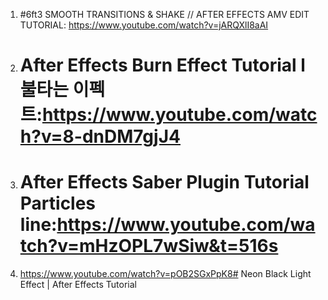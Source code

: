 1. #6ft3 SMOOTH TRANSITIONS & SHAKE // AFTER EFFECTS AMV EDIT TUTORIAL: https://www.youtube.com/watch?v=jARQXlI8aAI
2. # After Effects Burn Effect Tutorial l 불타는 이펙트:https://www.youtube.com/watch?v=8-dnDM7gjJ4
3. # After Effects Saber Plugin Tutorial Particles line:https://www.youtube.com/watch?v=mHzOPL7wSiw&t=516s
4. https://www.youtube.com/watch?v=pOB2SGxPpK8# Neon Black Light Effect | After Effects Tutorial
